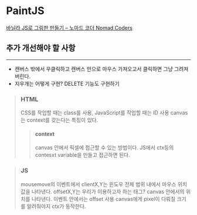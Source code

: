 # PaintJS

[바닐라 JS로 그림판 만들기 – 노마드 코더 Nomad Coders](https://nomadcoders.co/javascript-for-beginners-2)

## 추가 개선해야 할 사항

---

- 캔버스 밖에서 우클릭하고 캔버스 안으로 마우스 가져오고서 클릭하면 그냥 그려져 버린다.
- 지우개는 어떻게 구현? DELETE 기능도 구현하기

> ### HTML
>
> CSS를 작업할 때는 class를 사용, JavaScript를 작업할 때는 ID 사용
> canvas는 context를 갖는다는 특징이 있다.
>
> > #### context
> >
> > canvas 안에서 픽셀에 접근할 수 있는 방법이다.
> > JS에서 ctx등의 contesxt variable을 만들고 접근하면 된다.

> ### JS
>
> mousemove의 이벤트에서 clientX,Y는 윈도우 전체 범위 내에서 마우스 위치값을 나타낸다.
> offsetX,Y는 우리가 이용하고자 하는 태그? canvas 안에서의 위치를 나타낸다. 이벤트 안에서는 offset 사용
> canvas에게 pixel이 다뤄질 크기를 알려줘야지 ctx가 동작한다.
